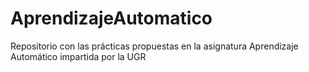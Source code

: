 # AprendizajeAutomatico
Repositorio con las prácticas propuestas en la asignatura Aprendizaje Automático impartida por la UGR
